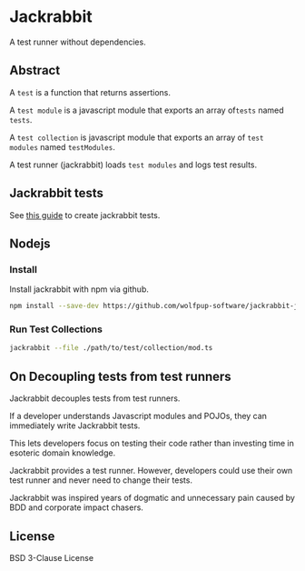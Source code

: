 # Jackrabbit

A test runner without dependencies.

## Abstract

A `test` is a function that returns assertions.

A `test module` is a javascript module that exports an array of`tests` named `tests`.

A `test collection` is javascript module that exports an array of `test modules` named `testModules`.

A test runner (jackrabbit) loads `test modules` and logs test results.

## Jackrabbit tests

See [this guide](./JACKRABBIT.md) to create jackrabbit tests.

## Nodejs

### Install

Install jackrabbit with npm via github.

```sh
npm install --save-dev https://github.com/wolfpup-software/jackrabbit-js
```

### Run Test Collections

```sh
jackrabbit --file ./path/to/test/collection/mod.ts
```

## On Decoupling tests from test runners

Jackrabbit decouples tests from test runners.

If a developer understands Javascript modules and POJOs, they can immediately write Jackrabbit tests.

This lets developers focus on testing their code rather than investing time in esoteric domain knowledge.

Jackrabbit provides a test runner. However, developers could use their own test runner and never need to change their tests.

Jackrabbit was inspired years of dogmatic and unnecessary pain caused by BDD and corporate impact chasers.

## License

BSD 3-Clause License
